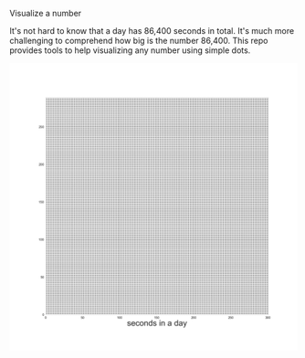 Visualize a number

It's not hard to know that a day has 86,400 seconds in total. It's much more challenging to comprehend how big is the number 86,400. This repo provides tools to help visualizing any number using simple dots.

<!-- ![alt text](https://imgur.com/ZIX1uKQ) -->
![Alt text](./seconds_in_a_day.png?raw=true "Seconds in A Day")